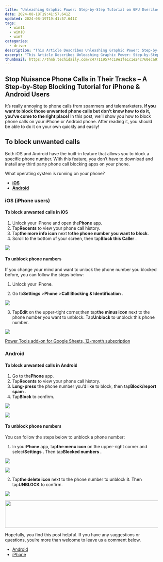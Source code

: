 ```yaml
---
title: "Unleashing Graphic Power: Step-by-Step Tutorial on GPU Overclocking for Novices"
date: 2024-08-18T19:41:57.641Z
updated: 2024-08-19T19:41:57.641Z
tags:
  - win11
  - win10
  - win7
categories:
  - driver
description: "This Article Describes Unleashing Graphic Power: Step-by-Step Tutorial on GPU Overclocking for Novices"
excerpt: "This Article Describes Unleashing Graphic Power: Step-by-Step Tutorial on GPU Overclocking for Novices"
thumbnail: https://thmb.techidaily.com/c477119574c19e1fe1c1e24c760eca970cf6d9df63cc3bc93f37a86e27d2e105.png
---
```


## Stop Nuisance Phone Calls in Their Tracks – A Step-by-Step Blocking Tutorial for iPhone & Android Users

It’s really annoying to phone calls from spammers and telemarketers. **If you want to block those unwanted phone calls but don’t know how to do it, you’ve come to the right place!** In this post, we’ll show you how to block phone calls on your iPhone or Android phone. After reading it, you should be able to do it on your own quickly and easily!

## To block unwanted calls

 Both iOS and Android have the built-in feature that allows you to block a specific phone number. With this feature, you don’t have to download and install any third party phone call blocking apps on your phone.

What operating system is running on your phone?

* [**iOS**](https://tools.techidaily.com/drivereasy/download/)
* [**Android**](https://tools.techidaily.com/drivereasy/download/)

### iOS (iPhone users)

#### To block unwanted calls in iOS

1. Unlock your iPhone and open the**Phone** app.
2. Tap**Recents** to view your phone call history.
3. Tap**the more info icon** next to**the phone number you want to block.**
4. Scroll to the bottom of your screen, then tap**Block this Caller** .

![](https://images.drivereasy.com/wp-content/uploads/2019/06/image-662.png)

#### To unblock phone numbers

 If you change your mind and want to unlock the phone number you blocked before, you can follow the steps below:

1) Unlock your iPhone.

2) Go to**Settings** \>**Phone** \>**Call Blocking & Identification** .

![](https://images.drivereasy.com/wp-content/uploads/2019/06/image-669.png)

 3) Tap**Edit** on the upper-tight corner,then tap**the minus icon** next to the phone number you want to unblock. Tap**Unblock** to unblock this phone number.

![](https://images.drivereasy.com/wp-content/uploads/2019/06/block-calls-on-iPhone-1.png)

<!-- affiliate ads begin -->
<a href="https://secure.2checkout.com/order/checkout.php?PRODS=4721564&QTY=1&AFFILIATE=108875&CART=1">Power Tools add-on for Google Sheets, 12-month subscription</a>
<!-- affiliate ads end -->
### Android

#### To block unwanted calls in Android

1. Go to the**Phone** app.
2. Tap**Recents** to view your phone call history.
3. **Long-press** the phone number you’d like to block, then tap**Block/report spam** .
4. Tap**Block** to confirm.

![](https://images.drivereasy.com/wp-content/uploads/2019/06/block-calls-on-Android-phone.png)

<!-- affiliate ads begin -->
<a href="https://shop.mondly.com/affiliate.php?ACCOUNT=ATISTUDI&AFFILIATE=108875&PATH=https%3A%2F%2Fwww.mondly.com%3FAFFILIATE%3D108875%26RESOURCE%3D%2BGeneral%2B970x90%2B"><img src="https://secure.avangate.com/images/merchant/69c418c33ec2e1a4267fa9bb77fa1428/general-970x90.gif" border="0"></a>
<!-- affiliate ads end -->
#### To unblock phone numbers

You can follow the steps below to unblock a phone number:

 1) In your**Phone** app, tap**the menu icon** on the upper-right corner and select**Settings** . Then tap**Blocked numbers** .

![](https://images.drivereasy.com/wp-content/uploads/2019/06/image-681.png)

<!-- affiliate ads begin -->
<a href="https://secure.2checkout.com/order/checkout.php?PRODS=4615471&QTY=1&AFFILIATE=108875&CART=1"><img src="https://images.wondershare.com/affiliate-image/affiliate_banners_en/max_782x90.png" border="0"></a>
<!-- affiliate ads end -->
 2) Tap**the delete icon** next to the phone number to unblock it. Then tap**UNBLOCK** to confirm.

![](https://images.drivereasy.com/wp-content/uploads/2019/06/image-683.png)

<!-- affiliate ads begin -->
<a href="https://arkmc.pxf.io/c/5597632/427477/5172" target="_top" id="427477"><img src="//a.impactradius-go.com/display-ad/5172-427477" border="0" alt="" width="728" height="90"/></a><img height="0" width="0" src="https://arkmc.pxf.io/i/5597632/427477/5172" style="position:absolute;visibility:hidden;" border="0" />
<!-- affiliate ads end -->
 Hopefully, you find this post helpful. If you have any suggestions or questions, you’re more than welcome to leave us a comment below.

* [Android](https://tools.techidaily.com/drivereasy/download/)
* [iPhone](https://tools.techidaily.com/drivereasy/download/)

<ins class="adsbygoogle"
     style="display:block"
     data-ad-format="autorelaxed"
     data-ad-client="ca-pub-7571918770474297"
     data-ad-slot="1223367746"></ins>



<ins class="adsbygoogle"
     style="display:block"
     data-ad-client="ca-pub-7571918770474297"
     data-ad-slot="8358498916"
     data-ad-format="auto"
     data-full-width-responsive="true"></ins>



